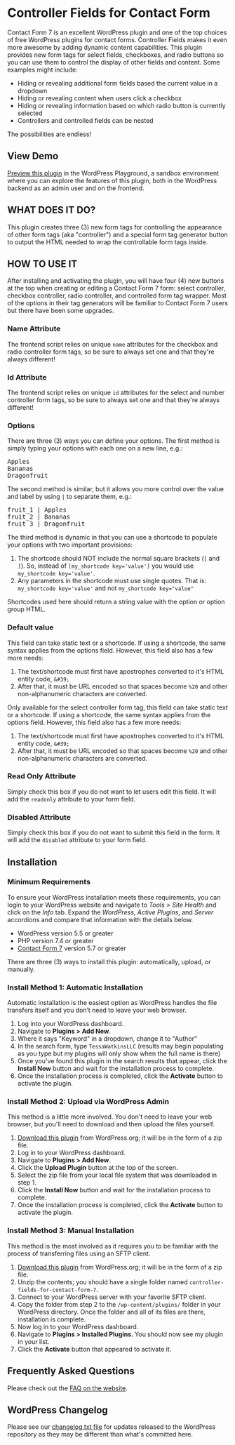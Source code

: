 Controller Fields for Contact Form
=======================================

Contact Form 7 is an excellent WordPress plugin and one of the top choices of free WordPress plugins for contact forms. Controller Fields makes it even more awesome by adding dynamic content capabilities. This plugin provides new form tags for select fields, checkboxes, and radio buttons so you can use them to control the display of other fields and content. Some examples might include:

* Hiding or revealing additional form fields based the current value in a dropdown
* Hiding or revealing content when users click a checkbox
* Hiding or revealing information based on which radio button is currently selected
* Controllers and controlled fields can be nested

The possibilities are endless!

## View Demo ##

[Preview this plugin](https://wordpress.org/plugins/controller-fields-for-contact-form-7/?preview=1) in the WordPress Playground, a sandbox environment where you can explore the features of this plugin, both in the WordPress backend as an admin user and on the frontend.

## WHAT DOES IT DO? ##

This plugin creates three (3) new form tags for controlling the appearance of other form tags (aka "controller") and a special form tag generator button to output the HTML needed to wrap the controllable form tags inside.

## HOW TO USE IT ##

After installing and activating the plugin, you will have four (4) new buttons at the top when creating or editing a Contact Form 7 form: select controller, checkbox controller, radio controller, and controlled form tag wrapper. Most of the options in their tag generators will be familiar to Contact Form 7 users but there have been some upgrades.

### Name Attribute ###

The frontend script relies on unique `name` attributes for the checkbox and radio controller form tags, so be sure to always set one and that they're always different!

### Id Attribute ###

The frontend script relies on unique `id` attributes for the select and number controller form tags, so be sure to always set one and that they're always different!

### Options ###

There are three (3) ways you can define your options. The first method is simply typing your options with each one on a new line, e.g.:

<pre>Apples
Bananas
Dragonfruit</pre>

The second method is similar, but it allows you more control over the value and label by using ` | ` to separate them, e.g.:

<pre>fruit_1 | Apples
fruit_2 | Bananas
fruit_3 | Dragonfruit</pre>

The third method is dynamic in that you can use a shortcode to populate your options with two important provisions:

1. The shortcode should NOT include the normal square brackets (`[` and `]`). So, instead of `[my_shortcode key='value']` you would use `my_shortcode key='value'`.
1. Any parameters in the shortcode must use single quotes. That is: `my_shortcode key='value'` and not `my_shortcode key="value"`

Shortcodes used here should return a string value with the option or option group HTML.

### Default value ###

This field can take static text or a shortcode. If using a shortcode, the same syntax applies from the options field. However, this field also has a few more needs:

1. The text/shortcode must first have apostrophes converted to it's HTML entity code, `&#39;`
1. After that, it must be URL encoded so that spaces become `%20` and other non-alphanumeric characters are converted.

Only available for the select controller form tag, this field can take static text or a shortcode.  If using a shortcode, the same syntax applies from the options field. However, this field also has a few more needs:

1. The text/shortcode must first have apostrophes converted to it's HTML entity code, `&#39;`
1. After that, it must be URL encoded so that spaces become `%20` and other non-alphanumeric characters are converted.

### Read Only Attribute ###

Simply check this box if you do not want to let users edit this field. It will add the `readonly` attribute to your form field.

### Disabled Attribute ###

Simply check this box if you do not want to submit this field in the form. It will add the `disabled` attribute to your form field.

## Installation ##

### Minimum Requirements ###

To ensure your WordPress installation meets these requirements, you can login to your WordPress website and navigate to *Tools > Site Health* and click on the *Info* tab. Expand the *WordPress*, *Active Plugins*, and *Server* accordions and compare that information with the details below.

* WordPress version 5.5 or greater
* PHP version 7.4 or greater
* [Contact Form 7](https://wordpress.org/plugins/contact-form-7/) version 5.7 or greater

There are three (3) ways to install this plugin: automatically, upload, or manually.

### Install Method 1: Automatic Installation ###

Automatic installation is the easiest option as WordPress handles the file transfers itself and you don’t need to leave your web browser.

1. Log into your WordPress dashboard.
1. Navigate to **Plugins > Add New**.
1. Where it says "Keyword" in a dropdown, change it to "Author"
1. In the search form, type `TessaWatkinsLLC` (results may begin populating as you type but my plugins will only show when the full name is there)
1. Once you've found this plugin in the search results that appear, click the **Install Now** button and wait for the installation process to complete.
1. Once the installation process is completed, click the **Activate** button to activate the plugin.

### Install Method 2: Upload via WordPress Admin ###

This method is a little more involved. You don't need to leave your web browser, but you'll need to download and then upload the files yourself.

1. [Download this plugin](https://wordpress.org/plugins/controller-fields-for-contact-form-7/) from WordPress.org; it will be in the form of a zip file.
1. Log in to your WordPress dashboard.
1. Navigate to **Plugins > Add New**.
1. Click the **Upload Plugin** button at the top of the screen.
1. Select the zip file from your local file system that was downloaded in step 1.
1. Click the **Install Now** button and wait for the installation process to complete.
1. Once the installation process is completed, click the **Activate** button to activate the plugin.

### Install Method 3: Manual Installation ###

This method is the most involved as it requires you to be familiar with the process of transferring files using an SFTP client.

1. [Download this plugin](https://wordpress.org/plugins/controller-fields-for-contact-form-7/) from WordPress.org; it will be in the form of a zip file.
1. Unzip the contents; you should have a single folder named `controller-fields-for-contact-form-7`.
1. Connect to your WordPress server with your favorite SFTP client.
1. Copy the folder from step 2 to the `/wp-content/plugins/` folder in your WordPress directory. Once the folder and all of its files are there, installation is complete.
1. Now log in to your WordPress dashboard.
1. Navigate to **Plugins > Installed Plugins**. You should now see my plugin in your list.
1. Click the **Activate** button that appeared to activate it.

## Frequently Asked Questions ##

Please check out the [FAQ on the website](https://aurisecreative.com/docs/controller-fields-for-contact-form-7/frequently-asked-questions/?utm_source=github.com&utm_medium=link&utm_campaign=controller-fields-for-contact-form-7&utm_content=readme).

## WordPress Changelog ##

Please see our [changelog.txt file](https://plugins.trac.wordpress.org/browser/controller-fields-for-contact-form-7/trunk/changelog.txt) for updates released to the WordPress repository as they may be different than what's committed here.
